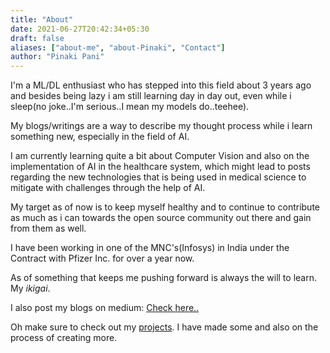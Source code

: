 ```yaml
---
title: "About"
date: 2021-06-27T20:42:34+05:30
draft: false
aliases: ["about-me", "about-Pinaki", "Contact"]
author: "Pinaki Pani"
---
```


I'm a ML/DL enthusiast who has stepped into this field about 3 years ago and besides being lazy i am still learning day in day out, even while i sleep(no joke..I'm serious..I mean my models do..teehee).

My blogs/writings are a way to describe my thought process while i learn something new, especially in the field of AI.

I am currently learning quite a bit about Computer Vision and also on the implementation of AI in the healthcare system, which might lead to posts regarding the new technologies that is being used in medical science to mitigate with challenges through the help of AI.

My target as of now is to keep myself healthy and to continue to contribute as much as i can towards the open source community out there and gain from them as well.

I have been working in one of the MNC's(Infosys) in India under the Contract with Pfizer Inc. for over a year now.

As of something that keeps me pushing forward is always the will to learn. My _ikigai_.

I also post my blogs on medium: [Check here..](https://riesler.medium.com/few-basic-ideas-of-core-features-in-python-27bc62721009)

Oh make sure to check out my [projects](/projects/). I have made some and also on the process of creating more.
